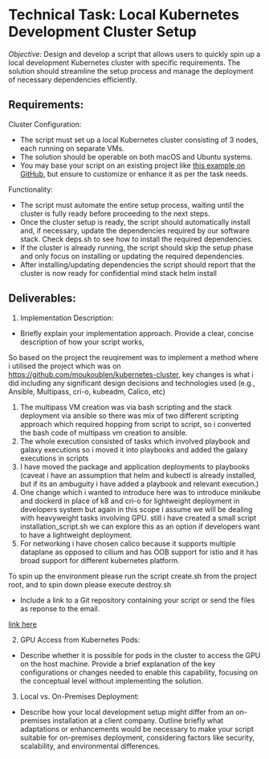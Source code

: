 # Technical Task: Local Kubernetes Development Cluster Setup

*Objective:*
Design and develop a script that allows users to quickly spin up a local development Kubernetes cluster with specific requirements.
The solution should streamline the setup process and manage the deployment of necessary dependencies efficiently.

## Requirements:

Cluster Configuration:

- The script must set up a local Kubernetes cluster consisting of 3 nodes, each running on separate VMs.
- The solution should be operable on both macOS and Ubuntu systems.
- You may base your script on an existing project like [this example on GitHub](https://github.com/moukoublen/kubernetes-cluster),
  but ensure to customize or enhance it as per the task needs.

Functionality:

- The script must automate the entire setup process, waiting until the cluster is fully ready before proceeding to the next steps.
- Once the cluster setup is ready, the script should automatically install and, if necessary, update the dependencies required by our software stack.
  Check deps.sh to see how to install the required dependencies.
- If the cluster is already running, the script should skip the setup phase and only focus on installing or updating the required dependencies.
- After installing/updating dependencies the script should report that the cluster is now ready for confidential mind stack helm install

## Deliverables:

1. Implementation Description:

- Briefly explain your implementation approach. Provide a clear, concise description of how your script works,

So based on the project the reuqirement was to implement a method where i utilised the project which was on https://github.com/moukoublen/kubernetes-cluster, key changes is what i did  including any significant design decisions and technologies used (e.g., Ansible, Multipass, cri-o, kubeadm, Calico, etc)

1) The multipass VM creation was via bash scripting and the stack deployment via ansible so there was mix of two different scripting approach which required hopping from script to script, so i converted the bash code of multipass vm creation to ansible.
2) The whole execution consisted of tasks which involved playbook and galaxy executions so i moved it into playbooks and added the galaxy executions in scripts
3) I have moved the package and application deployments to playbooks (caveat i have an assumption that helm and kubectl is already installed, but if its an ambuguity i have added a playbook and relevant execution.)
4) One change which i wanted to introduce here was to introduce minikube and dockerd in place of k8 and cri-o for lightweight deployment in developers system but again in this scope i assume we will be dealing with heavyweight tasks involving GPU. still i have created a small script installation_script.sh we can explore this as an option if developers want to have a lightweight deployment.
5) For networking i have chosen calico because it supports multiple dataplane as opposed to cilium and has OOB support for istio and it has broad support for different kubernetes platform.

To spin up the environment please run the script create.sh from the project root, and to spin down please execute destroy.sh 
 
- Include a link to a Git repository containing your script or send the files as reponse to the email.

[link here ](https://github.com/Ghoshaya1/AIDevOps)

2. GPU Access from Kubernetes Pods:

- Describe whether it is possible for pods in the cluster to access the GPU on the host machine.
  Provide a brief explanation of the key configurations or changes needed to enable this capability,
  focusing on the conceptual level without implementing the solution.

3. Local vs. On-Premises Deployment:

- Describe how your local development setup might differ from an on-premises installation at a client company.
  Outline briefly what adaptations or enhancements would be necessary to make your script suitable for on-premises deployment,
  considering factors like security, scalability, and environmental differences.
